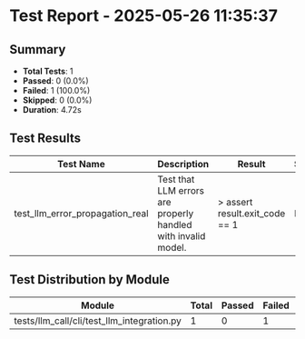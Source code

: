 # Test Report - 2025-05-26 11:35:37

## Summary
- **Total Tests**: 1
- **Passed**: 0 (0.0%)
- **Failed**: 1 (100.0%)
- **Skipped**: 0 (0.0%)
- **Duration**: 4.72s

## Test Results

| Test Name | Description | Result | Status | Duration | Timestamp | Error Message |
|-----------|-------------|--------|--------|----------|-----------|---------------|
| test_llm_error_propagation_real | Test that LLM errors are properly handled with invalid model. | >       assert result.exit_code == 1 | Fail | 3.042s | 2025-05-26 11:35:42 | self = <test_llm_integration.TestErrorHandlingIntegration object at 0x791e43f94250>      def test_ll... |

## Test Distribution by Module

| Module | Total | Passed | Failed | Skipped |
|--------|-------|--------|--------|---------|
| tests/llm_call/cli/test_llm_integration.py | 1 | 0 | 1 | 0 |